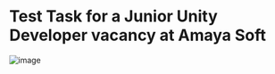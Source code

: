 # Test Task for a Junior Unity Developer vacancy at Amaya Soft
 
![image](https://i.imgur.com/I6LxI4B.png)
